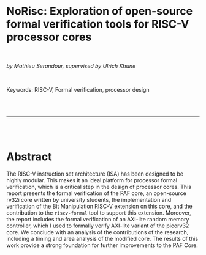 <br/>
<br/>
<br/>

# NoRisc: Exploration of open-source formal verification tools for RISC-V processor cores

<br/>

_by Mathieu Serandour, supervised by Ulrich Khune_

<br/>


Keywords: RISC-V, Formal verification, processor design

<br/>
<br/>


---

<br/>
<br/>


# Abstract

The RISC-V instruction set architecture (ISA) has been designed to be highly modular. This makes it an ideal platform for processor formal verification, which is a critical step in the design of processor cores. This report presents the formal verification of the PAF core, an open-source rv32i core written by university students, the implementation and verification of the Bit Manipulation RISC-V extension on this core, and the contribution to the `riscv-formal` tool to support this extension. Moreover, the report includes the formal verification of an AXI-lite random memory controller, which I used to formally verify AXI-lite variant of the picorv32 core. We conclude with an analysis of the contributions of the research, including a timing and area analysis of the modified core. The results of this work provide a strong foundation for further improvements to the PAF Core.  

